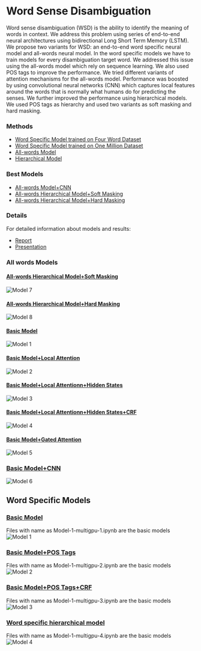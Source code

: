 # Word Sense Disambiguation 

Word sense disambiguation (WSD) is the ability to identify the meaning of words in context. We address this problem using series of end-to-end neural architectures using bidirectional Long Short Term Memory (LSTM). We propose two variants for WSD: an end-to-end word specific neural model and all-words neural model. In the word specific models we have to train models for every disambiguation target word. We addressed this issue using the all-words model which rely on sequence learning. We also used POS tags to improve the performance. We tried different variants of attention mechanisms for the all-words model. Performance was boosted by using convolutional neural networks (CNN) which captures local features around the words that is normally what humans do for predicting the senses. We further improved the performance using hierarchical models. We used POS tags as hierarchy and used two variants as soft masking and hard masking.

### Methods

* [Word Specific Model trained on Four Word Dataset](https://github.com/Sshanu/Word-Sense-Disambiguation/tree/master/Four%20Word%20Model)
* [Word Specific Model trained on One Million Dataset](https://github.com/Sshanu/Word-Sense-Disambiguation/tree/master/one_million)
* [All-words Model](https://github.com/Sshanu/Word-Sense-Disambiguation/tree/master/one_million/all-word)
* [Hierarchical Model](https://github.com/Sshanu/Word-Sense-Disambiguation/blob/master/one_million/all-word/Model-aw-lex-hierarchical-2.ipynb)

### Best Models
* [All-words Model+CNN](https://github.com/Sshanu/Word-Sense-Disambiguation/blob/master/one_million/all-word/Model-aw-lex-1.4.ipynb)
* [All-words Hierarchical Model+Soft Masking](https://github.com/Sshanu/Word-Sense-Disambiguation/blob/master/one_million/all-word/Model-aw-lex-hierarchical-2.ipynb)
* [All-words Hierarchical Model+Hard Masking](https://github.com/Sshanu/Word-Sense-Disambiguation/blob/master/one_million/all-word/Model-aw-lex-hierarchical-4.ipynb)


### Details
For detailed information about models and results:
* [Report](https://github.com/Sshanu/Word-Sense-Disambiguation/blob/master/UGP_Report.pdf)
* [Presentation](https://github.com/Sshanu/Word-Sense-Disambiguation/blob/master/UGP_presentation.pdf)

### All words Models

#### [All-words Hierarchical Model+Soft Masking](https://github.com/Sshanu/Word-Sense-Disambiguation/blob/master/one_million/all-word/Model-aw-lex-hierarchical-2.ipynb)
![Model 7](models_diagram/all-word-7.png) 

#### [All-words Hierarchical Model+Hard Masking](https://github.com/Sshanu/Word-Sense-Disambiguation/blob/master/one_million/all-word/Model-aw-lex-hierarchical-4.ipynb)
![Model 8](models_diagram/all-word-8.png) 


#### [Basic Model](https://github.com/Sshanu/Word-Sense-Disambiguation/blob/master/one_million/all-word/Model-aw-1-multigpu-1.ipynb)
![Model 1](models_diagram/all-word-1.png) 

#### [Basic Model+Local Attention](https://github.com/Sshanu/Word-Sense-Disambiguation/blob/master/one_million/all-word/Model-aw-lex-local_attention-fast-v2-4.ipynb)
![Model 2](models_diagram/all-word-3.png) 


#### [Basic Model+Local Attentionn+Hidden States](https://github.com/Sshanu/Word-Sense-Disambiguation/blob/master/one_million/all-word/Model-aw-lex-local_attention-fast-v2-6.ipynb)
![Model 3](models_diagram/all-word-4.png) 

#### [Basic Model+Local Attentionn+Hidden States+CRF](https://github.com/Sshanu/Word-Sense-Disambiguation/blob/master/one_million/all-word/Model-aw-lex-local_attention-fast-v3-1.ipynb)
![Model 4](models_diagram/all-word-6.png) 

#### [Basic Model+Gated Attention](https://github.com/Sshanu/Word-Sense-Disambiguation/blob/master/one_million/all-word/Model-aw-lex-local_attention-fast-v2-7.ipynb)
![Model 5](models_diagram/all-word-5.png) 

### [Basic Model+CNN](https://github.com/Sshanu/Word-Sense-Disambiguation/blob/master/one_million/all-word/Model-aw-lex-1.4.ipynb)
![Model 6](models_diagram/all-word-2.png) 


## Word Specific Models

### [Basic Model](https://github.com/Sshanu/Word-Sense-Disambiguation/blob/master/one_million/force/Force-Model-1-multigpu-1.ipynb)
Files with name as Model-1-multigpu-1.ipynb are the basic models
![Model 1](models_diagram/model-1.png)

### [Basic Model+POS Tags](https://github.com/Sshanu/Word-Sense-Disambiguation/blob/master/one_million/force/Force-Model-2-multigpu-1.ipynb)
Files with name as Model-1-multigpu-2.ipynb are the basic models
![Model 2](models_diagram/model-2.png)

### [Basic Model+POS Tags+CRF](https://github.com/Sshanu/Word-Sense-Disambiguation/blob/master/one_million/force/Force-Model-3-multigpu-1.ipynb)
Files with name as Model-1-multigpu-3.ipynb are the basic models
![Model 3](models_diagram/model-3.png)

### [Word specific hierarchical model](https://github.com/Sshanu/Word-Sense-Disambiguation/blob/master/one_million/force/Force-Model-4-multigpu-1.ipynb)
Files with name as Model-1-multigpu-4.ipynb are the basic models
![Model 4](models_diagram/model-4.png)

